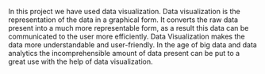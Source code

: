 In this project we have used data visualization. Data visualization is the representation of the data in a graphical form. It converts the raw data present into a much more representable form, as a result this data can be communicated to the user more efficiently. Data Visualization makes the data more understandable and user-friendly. In the age of big data and data analytics the incomprehensible amount of data present can be put to a great use with the help of data visualization. 
